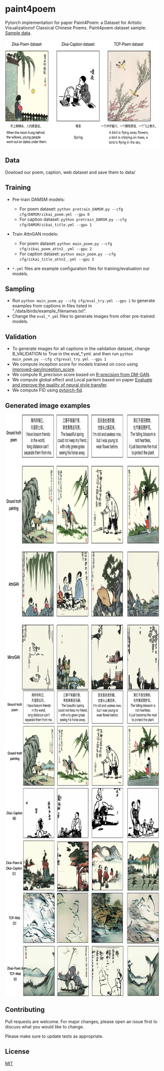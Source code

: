 # paint4poem

Pytorch implementation for paper Paint4Poem: a Dataset for Artistic Visualizationof Classical Chinese Poems.
Paint4poem dataset sample: [Sample data](https://surfdrive.surf.nl/files/index.php/s/rKffQJC9IVE5sKD).

<img src="dataset-4-examples.png" width="900px" height="350px"/>

## Data

Dowload our poem, caption, web dataset and save them to data/

## Training

- Pre-train DAMSM models:
  - For poem dataset: `python pretrain_DAMSM.py --cfg cfg/DAMSM/zikai_poem.yml --gpu 0`
  - For caption dataset: `python pretrain_DAMSM.py --cfg cfg/DAMSM/zikai_title.yml --gpu 1`
 
- Train AttnGAN models:
  - For poem dataset: `python main_poem.py --cfg cfg/zikai_poem_attn2_.yml --gpu 2`
  - For caption dataset: `python main_poem.py --cfg cfg/zikai_title_attn2_.yml --gpu 3`

- `*.yml` files are example configuration files for training/evaluation our models.

## Sampling
- Run `python main_poem.py --cfg cfg/eval_try.yml --gpu 1` to generate examples from captions in files listed in "./data/birds/example_filenames.txt".  
- Change the `eval_*.yml` files to generate images from other pre-trained models. 

## Validation
- To generate images for all captions in the validation dataset, change B_VALIDATION to True in the eval_*.yml. and then run `python main_poem.py --cfg cfg/eval_try.yml --gpu 1`
- We compute inception score for models trained on coco using [improved-gan/inception_score](https://github.com/openai/improved-gan/tree/master/inception_score).
- We compute R_precision score based on [R-precision from DM-GAN](https://github.com/MinfengZhu/DM-GAN/blob/master/code/trainer.py).
- We compute global effect and Local partern based on paper [Evaluate and improve the quality of neural style transfer](https://www.sciencedirect.com/science/article/abs/pii/S1077314221000473#!).
- We compute FID using [pytorch-fid](https://github.com/mseitzer/pytorch-fid).


## Generated image examples
<img src="exp-benchmark.png" width="900px" height="900px"/>

<img src="exp-transfer-learning.png" width="900px" height="1000px"/>


## Contributing
Pull requests are welcome. For major changes, please open an issue first to discuss what you would like to change.

Please make sure to update tests as appropriate.

## License
[MIT](https://choosealicense.com/licenses/mit/)